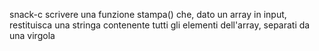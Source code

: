 snack-c
scrivere una funzione stampa() che, dato un array in input, restituisca una stringa contenente tutti gli elementi dell'array, separati da una virgola


